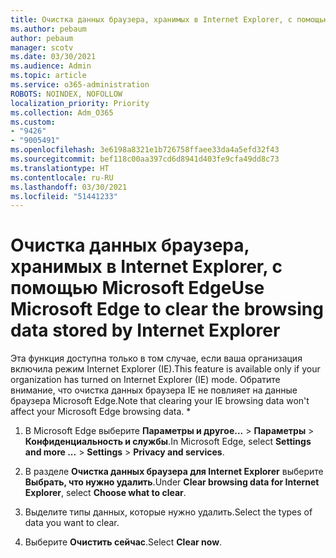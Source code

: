 ```yaml
---
title: Очистка данных браузера, хранимых в Internet Explorer, с помощью Microsoft Edge
ms.author: pebaum
author: pebaum
manager: scotv
ms.date: 03/30/2021
ms.audience: Admin
ms.topic: article
ms.service: o365-administration
ROBOTS: NOINDEX, NOFOLLOW
localization_priority: Priority
ms.collection: Adm_O365
ms.custom:
- "9426"
- "9005491"
ms.openlocfilehash: 3e6198a8321e1b726758ffaee33da4a5efd32f43
ms.sourcegitcommit: bef118c00aa397cd6d8941d403fe9cfa49dd8c73
ms.translationtype: HT
ms.contentlocale: ru-RU
ms.lasthandoff: 03/30/2021
ms.locfileid: "51441233"
---
```

# <a name="use-microsoft-edge-to-clear-the-browsing-data-stored-by-internet-explorer"></a><span data-ttu-id="01e6e-102">Очистка данных браузера, хранимых в Internet Explorer, с помощью Microsoft Edge</span><span class="sxs-lookup"><span data-stu-id="01e6e-102">Use Microsoft Edge to clear the browsing data stored by Internet Explorer</span></span>

<span data-ttu-id="01e6e-103">Эта функция доступна только в том случае, если ваша организация включила режим Internet Explorer (IE).</span><span class="sxs-lookup"><span data-stu-id="01e6e-103">This feature is available only if your organization has turned on Internet Explorer (IE) mode.</span></span> <span data-ttu-id="01e6e-104">Обратите внимание, что очистка данных браузера IE не повлияет на данные браузера Microsoft Edge.</span><span class="sxs-lookup"><span data-stu-id="01e6e-104">Note that clearing your IE browsing data won't affect your Microsoft Edge browsing data.</span></span>
*
1. <span data-ttu-id="01e6e-105">В Microsoft Edge выберите **Параметры и другое...** > **Параметры** > **Конфиденциальность и службы**.</span><span class="sxs-lookup"><span data-stu-id="01e6e-105">In Microsoft Edge, select **Settings and more ...** > **Settings** > **Privacy and services**.</span></span>

1. <span data-ttu-id="01e6e-106">В разделе **Очистка данных браузера для Internet Explorer** выберите **Выбрать, что нужно удалить**.</span><span class="sxs-lookup"><span data-stu-id="01e6e-106">Under **Clear browsing data for Internet Explorer**, select **Choose what to clear**.</span></span>

1. <span data-ttu-id="01e6e-107">Выделите типы данных, которые нужно удалить.</span><span class="sxs-lookup"><span data-stu-id="01e6e-107">Select the types of data you want to clear.</span></span>

1. <span data-ttu-id="01e6e-108">Выберите **Очистить сейчас**.</span><span class="sxs-lookup"><span data-stu-id="01e6e-108">Select **Clear now**.</span></span>